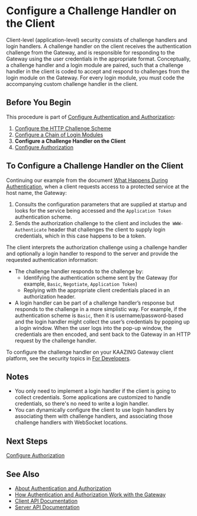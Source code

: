 Configure a Challenge Handler on the Client
=======================================================================================================

Client-level (application-level) security consists of challenge handlers and login handlers. A challenge handler on the client receives the authentication challenge from the Gateway, and is responsible for responding to the Gateway using the user credentials in the appropriate format. Conceptually, a challenge handler and a login module are paired, such that a challenge handler in the client is coded to accept and respond to challenges from the login module on the Gateway. For every login module, you must code the accompanying custom challenge handler in the client.

Before You Begin
----------------

This procedure is part of [Configure Authentication and Authorization](o_auth_configure.md):

1.  [Configure the HTTP Challenge Scheme](p_authentication_config_http_challenge_scheme.md)
2.  [Configure a Chain of Login Modules](p_auth_configure_login_module.md)
3.  **Configure a Challenge Handler on the Client**
4.  [Configure Authorization](p_authorization_configure.md)

To Configure a Challenge Handler on the Client
----------------------------------------------

Continuing our example from the document [What Happens During Authentication](u_authentication_gateway_client_interactions.md), when a client requests access to a protected service at the host name, the Gateway:

1.  Consults the configuration parameters that are supplied at startup and looks for the service being accessed and the `Application Token` authentication scheme.
2.  Sends the authorization challenge to the client and includes the` WWW-Authenticate` header that challenges the client to supply login credentials, which in this case happens to be a token.

The client interprets the authorization challenge using a challenge handler and optionally a login handler to respond to the server and provide the requested authentication information:

-   The challenge handler responds to the challenge by:
    -   Identifying the authentication scheme sent by the Gateway (for example, `Basic`, `Negotiate`, `Application Token`)
    -   Replying with the appropriate client credentials placed in an authorization header.
-   A login handler can be part of a challenge handler’s response but responds to the challenge in a more simplistic way. For example, if the authentication scheme is `Basic`, then it is username/password-based and the login handler might collect the user’s credentials by popping up a login window. When the user logs into the pop-up window, the credentials are then encoded, and sent back to the Gateway in an HTTP request by the challenge handler.

To configure the challenge handler on your KAAZING Gateway client platform, see the security topics in [For Developers](../index.md).

Notes
-----

-   You only need to implement a login handler if the client is going to collect credentials. Some applications are customized to handle credentials, so there's no need to write a login handler.
-   You can dynamically configure the client to use login handlers by associating them with challenge handlers, and associating those challenge handlers with WebSocket locations.

Next Steps
----------

[Configure Authorization](p_authorization_configure.md)

See Also
------------------------------

-   [About Authentication and Authorization](c_auth_about.md)
-   [How Authentication and Authorization Work with the Gateway](u_auth_how_it_works_with_the_gateway.md)
-   [Client API Documentation](../index.md#api_topics)
-   [Server API Documentation](../index.md#server_api_topics)
